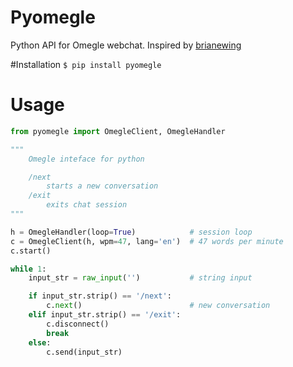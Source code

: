 # Pyomegle
Python API for Omegle webchat.
Inspired by [brianewing](https://github.com/brianewing/pyomegle)

#Installation
`$ pip install pyomegle`

# Usage
``` python
from pyomegle import OmegleClient, OmegleHandler

"""
    Omegle inteface for python

    /next
        starts a new conversation
    /exit
        exits chat session
"""

h = OmegleHandler(loop=True)            # session loop
c = OmegleClient(h, wpm=47, lang='en')  # 47 words per minute
c.start()

while 1:
    input_str = raw_input('')           # string input

    if input_str.strip() == '/next':
        c.next()                        # new conversation
    elif input_str.strip() == '/exit':
        c.disconnect()
        break
    else:
        c.send(input_str)
```